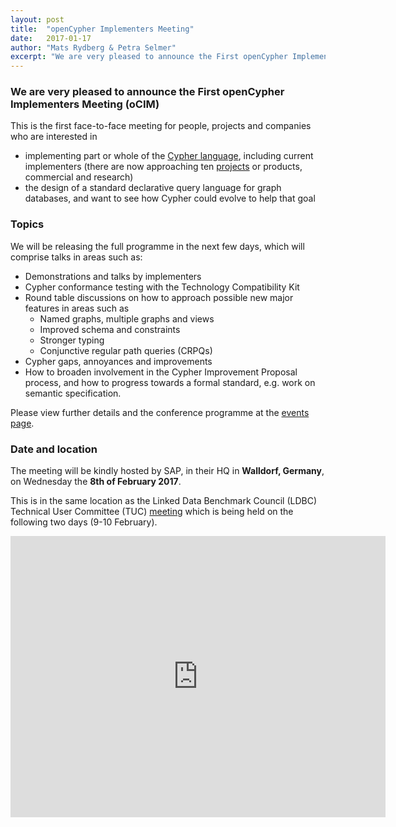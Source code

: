 ```yaml
---
layout: post
title:  "openCypher Implementers Meeting"
date:   2017-01-17
author: "Mats Rydberg & Petra Selmer"
excerpt: "We are very pleased to announce the First openCypher Implementers Meeting (oCIM). This is the first face-to-face meeting for people, projects and companies who are interested in implementing part or whole of the Cypher language, and/or who have an interest in the design of a standard declarative query language for graph databases and want to see how Cypher could evolve to help that goal."
---
```

### We are very pleased to announce the First openCypher Implementers Meeting (oCIM)

This is the first face-to-face meeting for people, projects and companies who are interested in

* implementing part or whole of the [Cypher language](https://neo4j.com/developer/cypher/), including current implementers (there are now approaching ten [projects](http://opencypher.org/projects) or products, commercial and research)
* the design of a standard declarative query language for graph databases, and want to see how Cypher could evolve to help that goal

### Topics

We will be releasing the full programme in the next few days, which will comprise talks in areas such as:

* Demonstrations and talks by implementers
* Cypher conformance testing with the Technology Compatibility Kit
* Round table discussions on how to approach possible new major features in areas such as
  * Named graphs, multiple graphs and views
  * Improved schema and constraints
  * Stronger typing
  * Conjunctive regular path queries (CRPQs)
* Cypher gaps, annoyances and improvements
* How to broaden involvement in the Cypher Improvement Proposal process, and how to progress towards a formal standard, e.g. work on semantic specification.

Please view further details and the conference programme at the [events page](http://opencypher.org/event/2017/02/08/event-ocim1/).

### Date and location

The meeting will be kindly hosted by SAP, in their HQ in **Walldorf, Germany**, on Wednesday the **8th of February 2017**.

This is in the same location as the Linked Data Benchmark Council (LDBC) Technical User Committee (TUC) [meeting](http://wiki.ldbcouncil.org/pages/viewpage.action?pageId=59277315) which is being held on the following two days (9-10 February).

<iframe src="https://www.google.com/maps/embed?pb=!1m18!1m12!1m3!1d29336.84473704138!2d8.621031074089677!3d49.2952287640476!2m3!1f0!2f0!3f0!3m2!1i1024!2i768!4f13.1!3m3!1m2!1s0x4797beb395cc1e81%3A0x41ffd3c8d095280!2sWalldorf%2C+Germany!5e0!3m2!1sen!2sse!4v1484643797015" width="600" height="450" frameborder="0" style="border:0" allowfullscreen></iframe>
